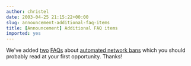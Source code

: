 ```yaml
---
author: christel
date: 2003-04-25 21:15:22+00:00
slug: announcement-additional-faq-items
title: [Announcement] Additional FAQ items
imported: yes
---
```

We've added  [two](http://freenode.net/faq.shtml#drones) [FAQs](http://freenode.net/faq.shtml#practicaljoke)  about  [automated network bans](http://freenode.net/drones.shtml)  which you should probably read at your first opportunity.  Thanks!
